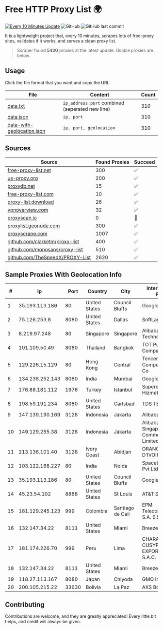 
# Free HTTP Proxy List 🌍

[![Every 10 Minutes Update](https://github.com/mertguvencli/http-proxy-list/actions/workflows/main.yml/badge.svg?branch=main)](https://github.com/mertguvencli/http-proxy-list/actions/workflows/main.yml)
![GitHub](https://img.shields.io/github/license/mertguvencli/http-proxy-list)
![GitHub last commit](https://img.shields.io/github/last-commit/mertguvencli/http-proxy-list)

It is a lightweight project that, every 10 minutes, scrapes lots of free-proxy sites, validates if it works, and serves a clean proxy list.


> Scraper found **5420** proxies at the latest update. Usable proxies are below.

## Usage

Click the file format that you want and copy the URL.


|File|Content|Count|
|----|-------|-----|
|[data.txt](https://raw.githubusercontent.com/mertguvencli/http-proxy-list/main/proxy-list/data.txt)|`ip_address:port` combined (seperated new line)|310|
|[data.json](https://raw.githubusercontent.com/mertguvencli/http-proxy-list/main/proxy-list/data.json)|`ip, port`|310|
|[data-with-geolocation.json](https://raw.githubusercontent.com/mertguvencli/http-proxy-list/main/proxy-list/data-with-geolocation.json)|`ip, port, geolocation`|310|

## Sources

|Source|Found Proxies|Succeed|
|------|-------------|-------|
|[free-proxy-list.net](https://free-proxy-list.net)|300|✅|
|[us-proxy.org](https://www.us-proxy.org)|200|✅|
|[proxydb.net](http://proxydb.net)|15|✅|
|[free-proxy-list.com](https://free-proxy-list.com/?page=&port=&type%5B%5D=http&type%5B%5D=https&up_time=0&search=Search)|10|✅|
|[proxy-list.download](https://www.proxy-list.download/HTTP)|26|✅|
|[vpnoverview.com](https://vpnoverview.com/privacy/anonymous-browsing/free-proxy-servers)|32|✅|
|[proxyscan.io](https://www.proxyscan.io)|0|🚫|
|[proxylist.geonode.com](https://proxylist.geonode.com/api/proxy-list?limit=300&page=1&sort_by=lastChecked&sort_type=desc&protocols=http,https)|300|✅|
|[proxyscrape.com](https://api.proxyscrape.com/v2/?request=displayproxies&protocol=http&timeout=10000&country=all&ssl=all&anonymity=all)|1007|✅|
|[github.com/clarketm/proxy-list](https://raw.githubusercontent.com/clarketm/proxy-list/master/proxy-list-raw.txt)|400|✅|
|[github.com/monosans/proxy-list](https://raw.githubusercontent.com/monosans/proxy-list/main/proxies/http.txt)|510|✅|
|[github.com/TheSpeedX/PROXY-List](https://raw.githubusercontent.com/TheSpeedX/PROXY-List/master/http.txt)|2620|✅|


## Sample Proxies With Geolocation Info

|#|Ip|Port|Country|City|Internet Service Provider|
|-|--|----|-------|----|-------------------------|
|1|35.193.113.186|80|United States|Council Bluffs|Google LLC|
|2|75.126.253.8|8080|United States|Dallas|SoftLayer|
|3|8.219.97.248|80|Singapore|Singapore|Alibaba (US) Technology Co., Ltd.|
|4|101.109.50.49|8080|Thailand|Bangkok|TOT Public Company Limited|
|5|129.226.15.129|80|Hong Kong|Central|Tencent Cloud Computing (Beijing) Co|
|6|134.238.252.143|8080|India|Mumbai|Google LLC|
|7|176.88.181.112|1976|Turkey|Istanbul|Superonline Iletisim Hizmetleri A.S.|
|8|198.59.191.234|8080|United States|Carlsbad|TDS TELECOM|
|9|147.139.190.169|3128|Indonesia|Jakarta|Alibaba.com LLC|
|10|149.129.255.38|3128|Indonesia|Jakarta|Alibaba.com Singapore E-Commerce Private Limited|
|11|213.136.101.40|3128|Ivory Coast|Abidjan|ORANGE COTE D'IVOIRE|
|12|103.122.168.227|80|India|Noida|Spacetrade Internet Pvt Ltd|
|13|35.193.113.186|80|United States|Council Bluffs|Google LLC|
|14|45.23.54.102|8888|United States|St Louis|AT&T Services, Inc.|
|15|181.129.245.123|999|Colombia|Santiago de Cali|EPM Telecomunicaciones S.A. E.S.P.|
|16|132.147.34.22|8111|United States|Miami|Breezeline|
|17|181.174.226.70|999|Peru|Lima|CHARACKWAVES CUSYPATA EXPORT/IMPORT S.A.C.|
|18|132.147.34.22|8111|United States|Miami|Breezeline|
|19|118.27.113.167|8080|Japan|Chiyoda|GMO Internet, Inc.|
|20|200.105.215.22|33630|Bolivia|La Paz|AXS Bolivia S. A.|



## Contributing

Contributions are welcome, and they are greatly appreciated! Every
little bit helps, and credit will always be given.

